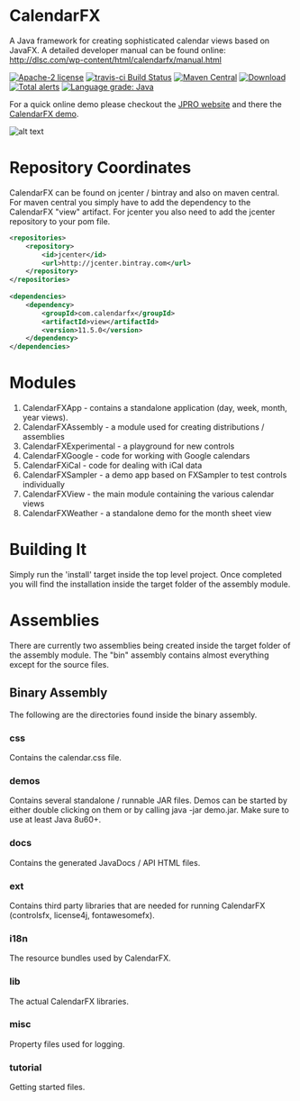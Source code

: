 

# CalendarFX
A Java framework for creating sophisticated calendar views based on JavaFX. A detailed developer manual can be found online: http://dlsc.com/wp-content/html/calendarfx/manual.html

[![Apache-2 license](https://img.shields.io/badge/license-Apache--2-%230778B9.svg)](https://opensource.org/licenses/Apache-2.0) 
[![travis-ci Build Status](https://img.shields.io/travis/dlsc-software-consulting-gmbh/CalendarFX)](https://travis-ci.org/dlsc-software-consulting-gmbh/CalendarFX/) 
[![Maven Central](https://img.shields.io/maven-central/v/com.calendarfx/view)](https://search.maven.org/search?q=g:com.calendarfx+AND+a:view) 
[![Download](https://api.bintray.com/packages/dlsc-oss/repository/CalendarFX/images/download.svg) ](https://bintray.com/dlsc-oss/repository/CalendarFX/_latestVersion)
[![Total alerts](https://img.shields.io/lgtm/alerts/g/dlsc-software-consulting-gmbh/CalendarFX.svg?logo=lgtm&logoWidth=18)](https://lgtm.com/projects/g/dlsc-software-consulting-gmbh/CalendarFX/alerts/)
[![Language grade: Java](https://img.shields.io/lgtm/grade/java/g/dlsc-software-consulting-gmbh/CalendarFX.svg?logo=lgtm&logoWidth=18)](https://lgtm.com/projects/g/dlsc-software-consulting-gmbh/CalendrFX/context:java)


For a quick online demo please checkout the [JPRO website](https://jpro.one) and there the [CalendarFX demo](https://demos.jpro.one/calendar.html).

![alt text](screenshot.png "Screenshot")

# Repository Coordinates
CalendarFX can be found on jcenter / bintray and also on maven central. For maven central you simply have to add the dependency to the CalendarFX "view" artifact. For jcenter you also need to add the jcenter repository to your pom file.

```XML
<repositories>
	<repository>
		<id>jcenter</id>
		<url>http://jcenter.bintray.com</url>
	</repository>
</repositories>
    
<dependencies>
	<dependency>
  		<groupId>com.calendarfx</groupId>
  		<artifactId>view</artifactId>
  		<version>11.5.0</version>
	</dependency>
</dependencies>
```

# Modules

1. CalendarFXApp - contains a standalone application (day, week, month, year views).
2. CalendarFXAssembly - a module used for creating distributions / assemblies
3. CalendarFXExperimental - a playground for new controls
4. CalendarFXGoogle - code for working with Google calendars
5. CalendarFXiCal - code for dealing with iCal data
6. CalendarFXSampler - a demo app based on FXSampler to test controls individually
7. CalendarFXView - the main module containing the various calendar views
8. CalendarFXWeather - a standalone demo for the month sheet view

# Building It
Simply run the 'install' target inside the top level project. Once completed you will find the installation inside the target folder of the assembly module.

# Assemblies

There are currently two assemblies being created inside the target folder of the assembly module.
The "bin" assembly contains almost everything except for the source files.

## Binary Assembly

The following are the directories found inside the binary assembly.

### css

Contains the calendar.css file.

### demos

Contains several standalone / runnable JAR files. Demos can be started by either double clicking on them or by calling java -jar demo.jar. Make sure to use at least Java 8u60+.
   
### docs

Contains the generated JavaDocs / API HTML files.
   
### ext

Contains third party libraries that are needed for running CalendarFX (controlsfx, license4j, fontawesomefx).

### i18n

The resource bundles used by CalendarFX.
	
### lib

The actual CalendarFX libraries.
	
### misc

Property files used for logging.
	
### tutorial

Getting started files.


